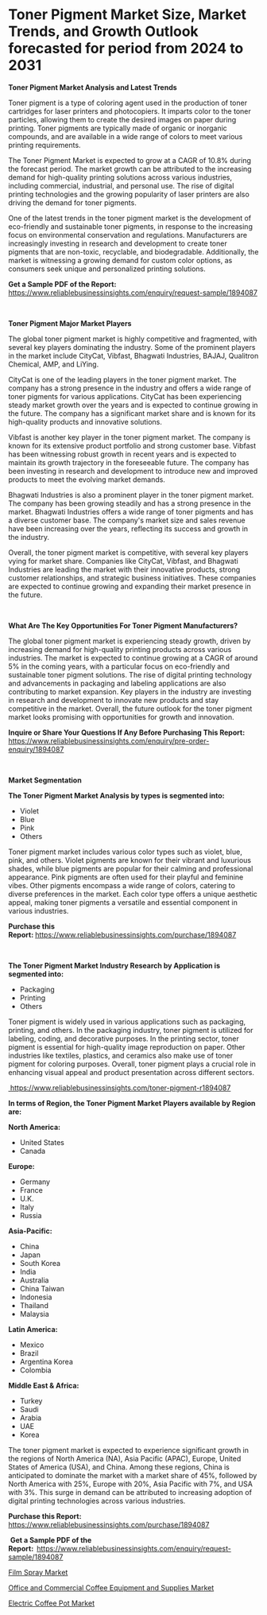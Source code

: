 <p><h1>Toner Pigment Market Size, Market Trends, and Growth Outlook forecasted for period from 2024 to 2031</h1></p><p><strong>Toner Pigment Market Analysis and Latest Trends</strong></p>
<p><p>Toner pigment is a type of coloring agent used in the production of toner cartridges for laser printers and photocopiers. It imparts color to the toner particles, allowing them to create the desired images on paper during printing. Toner pigments are typically made of organic or inorganic compounds, and are available in a wide range of colors to meet various printing requirements.</p><p>The Toner Pigment Market is expected to grow at a CAGR of 10.8% during the forecast period. The market growth can be attributed to the increasing demand for high-quality printing solutions across various industries, including commercial, industrial, and personal use. The rise of digital printing technologies and the growing popularity of laser printers are also driving the demand for toner pigments.</p><p>One of the latest trends in the toner pigment market is the development of eco-friendly and sustainable toner pigments, in response to the increasing focus on environmental conservation and regulations. Manufacturers are increasingly investing in research and development to create toner pigments that are non-toxic, recyclable, and biodegradable. Additionally, the market is witnessing a growing demand for custom color options, as consumers seek unique and personalized printing solutions.</p></p>
<p><strong>Get a Sample PDF of the Report:&nbsp;</strong> <a href="https://www.reliablebusinessinsights.com/enquiry/request-sample/1894087">https://www.reliablebusinessinsights.com/enquiry/request-sample/1894087</a></p>
<p>&nbsp;</p>
<p><strong>Toner Pigment Major Market Players</strong></p>
<p><p>The global toner pigment market is highly competitive and fragmented, with several key players dominating the industry. Some of the prominent players in the market include CityCat, Vibfast, Bhagwati Industries, BAJAJ, Qualitron Chemical, AMP, and LiYing.</p><p>CityCat is one of the leading players in the toner pigment market. The company has a strong presence in the industry and offers a wide range of toner pigments for various applications. CityCat has been experiencing steady market growth over the years and is expected to continue growing in the future. The company has a significant market share and is known for its high-quality products and innovative solutions.</p><p>Vibfast is another key player in the toner pigment market. The company is known for its extensive product portfolio and strong customer base. Vibfast has been witnessing robust growth in recent years and is expected to maintain its growth trajectory in the foreseeable future. The company has been investing in research and development to introduce new and improved products to meet the evolving market demands.</p><p>Bhagwati Industries is also a prominent player in the toner pigment market. The company has been growing steadily and has a strong presence in the market. Bhagwati Industries offers a wide range of toner pigments and has a diverse customer base. The company's market size and sales revenue have been increasing over the years, reflecting its success and growth in the industry.</p><p>Overall, the toner pigment market is competitive, with several key players vying for market share. Companies like CityCat, Vibfast, and Bhagwati Industries are leading the market with their innovative products, strong customer relationships, and strategic business initiatives. These companies are expected to continue growing and expanding their market presence in the future.</p></p>
<p>&nbsp;</p>
<p><strong>What Are The Key Opportunities For Toner Pigment Manufacturers?</strong></p>
<p><p>The global toner pigment market is experiencing steady growth, driven by increasing demand for high-quality printing products across various industries. The market is expected to continue growing at a CAGR of around 5% in the coming years, with a particular focus on eco-friendly and sustainable toner pigment solutions. The rise of digital printing technology and advancements in packaging and labeling applications are also contributing to market expansion. Key players in the industry are investing in research and development to innovate new products and stay competitive in the market. Overall, the future outlook for the toner pigment market looks promising with opportunities for growth and innovation.</p></p>
<p><strong>Inquire or Share Your Questions If Any Before Purchasing This Report:</strong> <a href="https://www.reliablebusinessinsights.com/enquiry/pre-order-enquiry/1894087">https://www.reliablebusinessinsights.com/enquiry/pre-order-enquiry/1894087</a></p>
<p>&nbsp;</p>
<p><strong>Market Segmentation</strong></p>
<p><strong>The Toner Pigment Market Analysis by types is segmented into:</strong></p>
<p><ul><li>Violet</li><li>Blue</li><li>Pink</li><li>Others</li></ul></p>
<p><p>Toner pigment market includes various color types such as violet, blue, pink, and others. Violet pigments are known for their vibrant and luxurious shades, while blue pigments are popular for their calming and professional appearance. Pink pigments are often used for their playful and feminine vibes. Other pigments encompass a wide range of colors, catering to diverse preferences in the market. Each color type offers a unique aesthetic appeal, making toner pigments a versatile and essential component in various industries.</p></p>
<p><strong>Purchase this Report:&nbsp;</strong><a href="https://www.reliablebusinessinsights.com/purchase/1894087">https://www.reliablebusinessinsights.com/purchase/1894087</a></p>
<p>&nbsp;</p>
<p><strong>The Toner Pigment Market Industry Research by Application is segmented into:</strong></p>
<p><ul><li>Packaging</li><li>Printing</li><li>Others</li></ul></p>
<p><p>Toner pigment is widely used in various applications such as packaging, printing, and others. In the packaging industry, toner pigment is utilized for labeling, coding, and decorative purposes. In the printing sector, toner pigment is essential for high-quality image reproduction on paper. Other industries like textiles, plastics, and ceramics also make use of toner pigment for coloring purposes. Overall, toner pigment plays a crucial role in enhancing visual appeal and product presentation across different sectors.</p></p>
<p><a href="https://www.reliablebusinessinsights.com/toner-pigment-r1894087">&nbsp;https://www.reliablebusinessinsights.com/toner-pigment-r1894087</a></p>
<p><strong>In terms of Region, the Toner Pigment Market Players available by Region are:</strong></p>
<p>
    <p> <strong> North America: </strong>
        <ul>
            <li>United States</li>
            <li>Canada</li>
        </ul>
        </p> 
    <p> <strong> Europe: </strong>
        <ul>
            <li>Germany</li>
            <li>France</li>
            <li>U.K.</li>
            <li>Italy</li>
            <li>Russia</li>
        </ul>
        </p> 
    <p> <strong> Asia-Pacific: </strong>
        <ul>
            <li>China</li>
            <li>Japan</li>
            <li>South Korea</li>
            <li>India</li>
            <li>Australia</li>
            <li>China Taiwan</li>
            <li>Indonesia</li>
            <li>Thailand</li>
            <li>Malaysia</li>
        </ul>
        </p> 
    <p> <strong> Latin America: </strong>
        <ul>
            <li>Mexico</li>
            <li>Brazil</li>
            <li>Argentina Korea</li>
            <li>Colombia</li>
        </ul>
        </p> 
    <p> <strong> Middle East & Africa: </strong>
        <ul>
            <li>Turkey</li>
            <li>Saudi</li>
            <li>Arabia</li>
            <li>UAE</li>
            <li>Korea</li>
        </ul>
    </p>
    </p>
<p><p>The toner pigment market is expected to experience significant growth in the regions of North America (NA), Asia Pacific (APAC), Europe, United States of America (USA), and China. Among these regions, China is anticipated to dominate the market with a market share of 45%, followed by North America with 25%, Europe with 20%, Asia Pacific with 7%, and USA with 3%. This surge in demand can be attributed to increasing adoption of digital printing technologies across various industries.</p></p>
<p><strong>Purchase this Report: </strong><a href="https://www.reliablebusinessinsights.com/purchase/1894087">https://www.reliablebusinessinsights.com/purchase/1894087</a></p>
<p>&nbsp;<strong>Get a Sample PDF of the Report:&nbsp;&nbsp;</strong><a href="https://www.reliablebusinessinsights.com/enquiry/request-sample/1894087">https://www.reliablebusinessinsights.com/enquiry/request-sample/1894087</a></p>
<p><strong></strong></p>
<p><p><a href="https://view.publitas.com/reportprime-1/film-spray-market-market-segmentation-geographical-regions-and-market-forcast-till-2031/">Film Spray Market</a></p><p><a href="https://github.com/BraidenLucas2019/Market-Research-Report-List-1/blob/main/office-and-commercial-coffee-equipment-and-supplies-market.md">Office and Commercial Coffee Equipment and Supplies Market</a></p><p><a href="https://github.com/Gilanghao0/Market-Research-Report-List-1/blob/main/electric-coffee-pot-market.md">Electric Coffee Pot Market</a></p></p>
